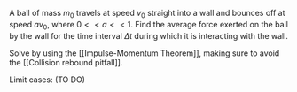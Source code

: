 A ball of mass $m_0$ travels at speed $v_0$ straight into a wall and bounces off at speed $av_0$, where $0 << a << 1$. Find the average force exerted on the ball by the wall for the time interval $\Delta t$ during which it is interacting with the wall.

Solve by using the [[Impulse-Momentum Theorem]], making sure to avoid the [[Collision rebound pitfall]].

Limit cases: (TO DO)